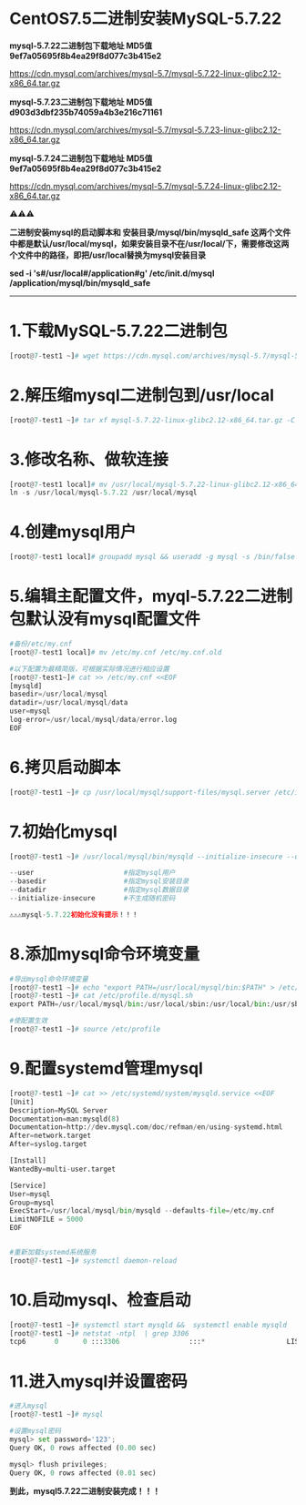 # CentOS7.5二进制安装MySQL-5.7.22

**mysql-5.7.22二进制包下载地址	MD5值	9ef7a05695f8b4ea29f8d077c3b415e2**

https://cdn.mysql.com/archives/mysql-5.7/mysql-5.7.22-linux-glibc2.12-x86_64.tar.gz



**mysql-5.7.23二进制包下载地址	MD5值	d903d3dbf235b74059a4b3e216c71161**

https://cdn.mysql.com/archives/mysql-5.7/mysql-5.7.23-linux-glibc2.12-x86_64.tar.gz



**mysql-5.7.24二进制包下载地址	MD5值	9ef7a05695f8b4ea29f8d077c3b415e2**

https://cdn.mysql.com/archives/mysql-5.7/mysql-5.7.24-linux-glibc2.12-x86_64.tar.gz



⚠️⚠️⚠️

**二进制安装mysql的启动脚本和   安装目录/mysql/bin/mysqld_safe  这两个文件中都是默认/usr/local/mysql，如果安装目录不在/usr/local/下，需要修改这两个文件中的路径，即把/usr/local替换为mysql安装目录**

**sed -i 's#/usr/local#/application#g' /etc/init.d/mysql /application/mysql/bin/mysqld_safe**

---

# 1.下载MySQL-5.7.22二进制包

```python
[root@7-test1 ~]# wget https://cdn.mysql.com/archives/mysql-5.7/mysql-5.7.22-linux-glibc2.12-x86_64.tar.gz
```

# 2.解压缩mysql二进制包到/usr/local

```python
[root@7-test1 ~]# tar xf mysql-5.7.22-linux-glibc2.12-x86_64.tar.gz -C /usr/local
```

# 3.修改名称、做软连接

```python
[root@7-test1 local]# mv /usr/local/mysql-5.7.22-linux-glibc2.12-x86_64 /usr/local/mysql-5.7.22 && \
ln -s /usr/local/mysql-5.7.22 /usr/local/mysql
```

# 4.创建mysql用户

```python
[root@7-test1 local]# groupadd mysql && useradd -g mysql -s /bin/false mysql
```

# 5.编辑主配置文件，myql-5.7.22二进制包默认没有mysql配置文件

```python
#备份/etc/my.cnf
[root@7-test1 local]# mv /etc/my.cnf /etc/my.cnf.old

#以下配置为最精简版，可根据实际情况进行相应设置
[root@7-test1~]# cat >> /etc/my.cnf <<EOF
[mysqld]
basedir=/usr/local/mysql
datadir=/usr/local/mysql/data
user=mysql
log-error=/usr/local/mysql/data/error.log
EOF
```

# 6.拷贝启动脚本

```python
[root@7-test1 ~]# cp /usr/local/mysql/support-files/mysql.server /etc/init.d/mysqld
```

# 7.初始化mysql

```python
[root@7-test1 ~]# /usr/local/mysql/bin/mysqld --initialize-insecure --user=mysql --basedir=/usr/local/mysql --datadir=/usr/local/mysql/data

--user 		                #指定mysql用户
--basedir 		            #指定mysql安装目录
--datadir		            #指定mysql数据目录
--initialize-insecure		#不生成随机密码

⚠️⚠️⚠️mysql-5.7.22初始化没有提示！！！
```

# 8.添加mysql命令环境变量

```python
#导出mysql命令环境变量
[root@7-test1 ~]# echo "export PATH=/usr/local/mysql/bin:$PATH" > /etc/profile.d/mysql.sh
[root@7-test1 ~]# cat /etc/profile.d/mysql.sh
export PATH=/usr/local/mysql/bin:/usr/local/sbin:/usr/local/bin:/usr/sbin:/usr/bin:/root/bin

#使配置生效
[root@7-test1 ~]# source /etc/profile
```

# 9.配置systemd管理mysql

```python
[root@7-test1 ~]# cat >> /etc/systemd/system/mysqld.service <<EOF
[Unit]
Description=MySQL Server
Documentation=man:mysqld(8)
Documentation=http://dev.mysql.com/doc/refman/en/using-systemd.html
After=network.target
After=syslog.target

[Install]
WantedBy=multi-user.target

[Service]
User=mysql
Group=mysql
ExecStart=/usr/local/mysql/bin/mysqld --defaults-file=/etc/my.cnf
LimitNOFILE = 5000
EOF


#重新加载systemd系统服务
[root@7-test1 ~]# systemctl daemon-reload
```

# 10.启动mysql、检查启动

```python
[root@7-test1 ~]# systemctl start mysqld &&  systemctl enable mysqld
[root@7-test1 ~]# netstat -ntpl  | grep 3306
tcp6       0      0 :::3306                 :::*                    LISTEN      31349/mysqld  
```

# 11.进入mysql并设置密码

```python
#进入mysql
[root@7-test1 ~]# mysql

#设置mysql密码
mysql> set password='123';
Query OK, 0 rows affected (0.00 sec)

mysql> flush privileges;
Query OK, 0 rows affected (0.01 sec)
```

**到此，mysql5.7.22二进制安装完成！！！**